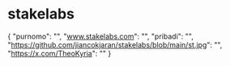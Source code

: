 # stakelabs
{
  "purnomo": "",
  "www.stakelabs.com": "",
  "pribadi": "",
  "https://github.com/jiancokjaran/stakelabs/blob/main/st.jpg": "",
  "https://x.com/TheoKyria": ""
}
